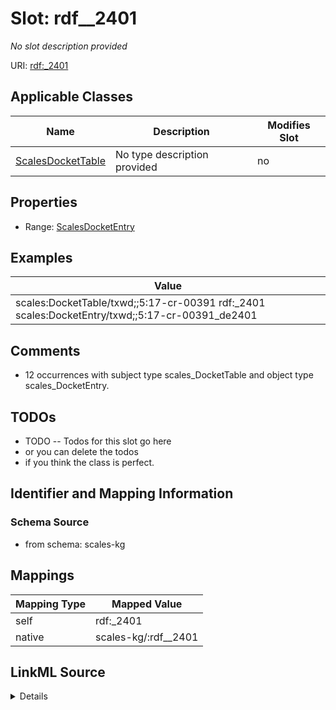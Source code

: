 

# Slot: rdf__2401


_No slot description provided_





URI: [rdf:_2401](http://www.w3.org/1999/02/22-rdf-syntax-ns#_2401)



<!-- no inheritance hierarchy -->





## Applicable Classes

| Name | Description | Modifies Slot |
| --- | --- | --- |
| [ScalesDocketTable](../classes/ScalesDocketTable.md) | No type description provided |  no  |







## Properties

* Range: [ScalesDocketEntry](../classes/ScalesDocketEntry.md)






## Examples

| Value |
| --- |
| scales:DocketTable/txwd;;5:17-cr-00391 rdf:_2401 scales:DocketEntry/txwd;;5:17-cr-00391_de2401 |

## Comments

* 12 occurrences with subject type scales_DocketTable and object type scales_DocketEntry.

## TODOs

* TODO -- Todos for this slot go here
* or you can delete the todos
* if you think the class is perfect.

## Identifier and Mapping Information







### Schema Source


* from schema: scales-kg




## Mappings

| Mapping Type | Mapped Value |
| ---  | ---  |
| self | rdf:_2401 |
| native | scales-kg/:rdf__2401 |




## LinkML Source

<details>
```yaml
name: rdf__2401
description: No slot description provided
todos:
- TODO -- Todos for this slot go here
- or you can delete the todos
- if you think the class is perfect.
comments:
- 12 occurrences with subject type scales_DocketTable and object type scales_DocketEntry.
examples:
- value: scales:DocketTable/txwd;;5:17-cr-00391 rdf:_2401 scales:DocketEntry/txwd;;5:17-cr-00391_de2401
from_schema: scales-kg
rank: 1000
slot_uri: rdf:_2401
alias: rdf__2401
domain_of:
- scales_DocketTable
range: scales_DocketEntry

```
</details>